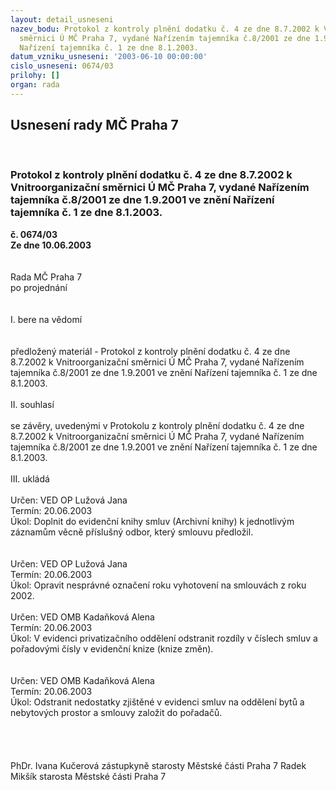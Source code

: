 ```yaml
---
layout: detail_usneseni
nazev_bodu: Protokol z kontroly plnění dodatku č. 4 ze dne 8.7.2002 k Vnitroorganizační
  směrnici Ú MČ Praha 7, vydané Nařízením tajemníka č.8/2001 ze dne 1.9.2001 ve znění
  Nařízení tajemníka č. 1 ze dne 8.1.2003.
datum_vzniku_usneseni: '2003-06-10 00:00:00'
cislo_usneseni: 0674/03
prilohy: []
organ: rada
---
```

<div id="ucUsn_pList" class="usn">
	<span><h2>Usnesení rady MČ Praha 7 </h2>
<br></span><div class="standBody">
<span><h3>Protokol z kontroly plnění dodatku č. 4 ze dne 8.7.2002 k Vnitroorganizační směrnici Ú MČ Praha 7, vydané Nařízením tajemníka č.8/2001 ze dne 1.9.2001 ve znění Nařízení tajemníka č. 1 ze dne 8.1.2003.</h3></span><div class="center">
		<strong>č. 0674/03</strong><br>
	</div>
<div class="center">
		<strong>Ze dne 10.06.2003</strong><br><br>
	</div>
<br>Rada MČ Praha 7<br>po projednání<br><br><br>I.	bere na vědomí<br><br> <br>předložený materiál - Protokol z kontroly plnění dodatku č. 4 ze dne 8.7.2002 k Vnitroorganizační směrnici Ú MČ Praha 7, vydané Nařízením tajemníka č.8/2001 ze dne 1.9.2001 ve znění Nařízení tajemníka č. 1 ze dne 8.1.2003.<br><br>II.	souhlasí <br><br>se závěry, uvedenými v Protokolu z kontroly plnění dodatku č. 4 ze dne 8.7.2002 k Vnitroorganizační směrnici Ú MČ Praha 7, vydané Nařízením tajemníka č.8/2001 ze dne 1.9.2001 ve znění Nařízení tajemníka č. 1 ze dne 8.1.2003.<br><br>III.	ukládá <br><br>Určen:	VED OP Lužová Jana<br>Termín: 20.06.2003<br>Úkol:	Doplnit do evidenční knihy smluv (Archivní knihy) k jednotlivým záznamům věcně příslušný odbor, který smlouvu předložil.<br> <br><br>Určen:	VED OP Lužová Jana<br>Termín: 20.06.2003<br>Úkol:	Opravit nesprávné označení roku vyhotovení na smlouvách z roku 2002.<br> <br>Určen:	VED OMB Kadaňková Alena<br>Termín: 20.06.2003<br>Úkol:	V evidenci privatizačního oddělení odstranit rozdíly v číslech smluv a pořadovými čísly v evidenční knize (knize změn).<br> <br> <br>Určen:	VED OMB Kadaňková Alena<br>Termín: 20.06.2003<br>Úkol:	Odstranit nedostatky zjištěné v evidenci smluv na oddělení bytů a nebytových prostor a smlouvy založit do pořadačů.<br> <br><br> <br>	<br>PhDr. Ivana Kučerová zástupkyně starosty Městské části Praha 7	 Radek Mikšík starosta Městské části Praha 7<br>	<br><br>
</div>
</div>